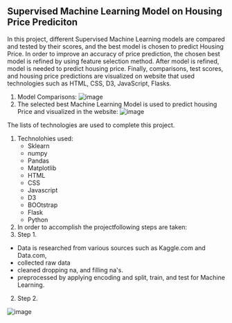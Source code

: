## Supervised Machine Learning Model on Housing Price Prediciton 

In this project, different Supervised Machine Learning models are compared and tested by their scores, and the best model is chosen to predict Housing Price. In order to improve an accuracy of price prediction, the chosen best model is refined by using feature selection method. After model is refined, model is needed to predict housing price. Finally, comparisons, test scores, and housing price predictions are visualized on website that used technologies such as HTML, CSS, D3, JavaScript, Flasks. 
1. Model Comparisons:
![image](https://user-images.githubusercontent.com/67448948/134741898-a367abd8-7098-4d68-a0ca-bf2f97487b6e.png)
2. The selected best Machine Learning Model is used to predict housing Price and visualized in the website:
![image](https://user-images.githubusercontent.com/67448948/134743648-95737a80-0a07-44ae-8eef-9fa6c5fa6d52.png)


The lists of technologies are used to complete this project. 
1. Technolohies used:
    * Sklearn
    * numpy
    * Pandas 
    * Matplotlib
    * HTML
    * CSS
    * Javascript
    * D3
    * BOOtstrap
    * Flask
    * Python
2. In order to accomplish the projectfollowing steps are taken:
  1. Step 1. 
   * Data is researched from various sources such as Kaggle.com and Data.com, 
   * collected raw data 
   * cleaned dropping na, and filling na's. 
   * preprocessed by applying encoding and split, train, and test
   for Machine Learning.
  2. Step 2.
   
   
   
![image](https://user-images.githubusercontent.com/67448948/134741898-a367abd8-7098-4d68-a0ca-bf2f97487b6e.png) 


